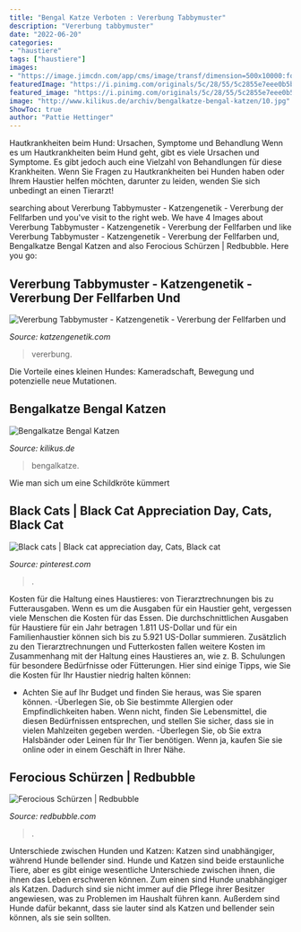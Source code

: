 ```yaml
---
title: "Bengal Katze Verboten : Vererbung Tabbymuster"
description: "Vererbung tabbymuster"
date: "2022-06-20"
categories:
- "haustiere"
tags: ["haustiere"]
images:
- "https://image.jimcdn.com/app/cms/image/transf/dimension=500x10000:format=png/path/s6aef3926475033ed/image/ie8e8d5f677665e0e/version/1481037242/image.png"
featuredImage: "https://i.pinimg.com/originals/5c/28/55/5c2855e7eee0b5bb20d7f90bf239df30.jpg"
featured_image: "https://i.pinimg.com/originals/5c/28/55/5c2855e7eee0b5bb20d7f90bf239df30.jpg"
image: "http://www.kilikus.de/archiv/bengalkatze-bengal-katzen/10.jpg"
ShowToc: true
author: "Pattie Hettinger"
---
```



Hautkrankheiten beim Hund: Ursachen, Symptome und Behandlung
Wenn es um Hautkrankheiten beim Hund geht, gibt es viele Ursachen und Symptome. Es gibt jedoch auch eine Vielzahl von Behandlungen für diese Krankheiten. Wenn Sie Fragen zu Hautkrankheiten bei Hunden haben oder Ihrem Haustier helfen möchten, darunter zu leiden, wenden Sie sich unbedingt an einen Tierarzt!

	

		
searching about Vererbung Tabbymuster - Katzengenetik - Vererbung der Fellfarben und you've visit to the right web. We have 4 Images about Vererbung Tabbymuster - Katzengenetik - Vererbung der Fellfarben und like Vererbung Tabbymuster - Katzengenetik - Vererbung der Fellfarben und, Bengalkatze Bengal Katzen and also Ferocious Schürzen | Redbubble. Here you go:
		
    
## Vererbung Tabbymuster - Katzengenetik - Vererbung Der Fellfarben Und

<img loading=lazy src="https://image.jimcdn.com/app/cms/image/transf/dimension=500x10000:format=png/path/s6aef3926475033ed/image/ie8e8d5f677665e0e/version/1481037242/image.png" onerror="this.onerror=null;this.src='https://tse1.mm.bing.net/th?id=OIP.yZ1QF_PSo8CjsGU2nrIQegHaFx&amp;pid=15.1';" alt="Vererbung Tabbymuster - Katzengenetik - Vererbung der Fellfarben und">

_Source: katzengenetik.com_

>vererbung. 

	

Die Vorteile eines kleinen Hundes: Kameradschaft, Bewegung und potenzielle neue Mutationen.

    
## Bengalkatze Bengal Katzen

<img loading=lazy src="http://www.kilikus.de/archiv/bengalkatze-bengal-katzen/10.jpg" onerror="this.onerror=null;this.src='https://tse1.mm.bing.net/th?id=OIP.8cVuRl3jxrJwH4zjC3cs8wHaFj&amp;pid=15.1';" alt="Bengalkatze Bengal Katzen">

_Source: kilikus.de_

>bengalkatze. 

	

Wie man sich um eine Schildkröte kümmert

    
## Black Cats | Black Cat Appreciation Day, Cats, Black Cat

<img loading=lazy src="https://i.pinimg.com/originals/5c/28/55/5c2855e7eee0b5bb20d7f90bf239df30.jpg" onerror="this.onerror=null;this.src='https://tse3.mm.bing.net/th?id=OIP.qQwa8tXI7_C7o20yRq2HqAHaHJ&amp;pid=15.1';" alt="Black cats | Black cat appreciation day, Cats, Black cat">

_Source: pinterest.com_

>. 

	

Kosten für die Haltung eines Haustieres: von Tierarztrechnungen bis zu Futterausgaben.
Wenn es um die Ausgaben für ein Haustier geht, vergessen viele Menschen die Kosten für das Essen. Die durchschnittlichen Ausgaben für Haustiere für ein Jahr betragen 1.811 US-Dollar und für ein Familienhaustier können sich bis zu 5.921 US-Dollar summieren. Zusätzlich zu den Tierarztrechnungen und Futterkosten fallen weitere Kosten im Zusammenhang mit der Haltung eines Haustieres an, wie z. B. Schulungen für besondere Bedürfnisse oder Fütterungen. Hier sind einige Tipps, wie Sie die Kosten für Ihr Haustier niedrig halten können:
- Achten Sie auf Ihr Budget und finden Sie heraus, was Sie sparen können.
-Überlegen Sie, ob Sie bestimmte Allergien oder Empfindlichkeiten haben. Wenn nicht, finden Sie Lebensmittel, die diesen Bedürfnissen entsprechen, und stellen Sie sicher, dass sie in vielen Mahlzeiten gegeben werden.
-Überlegen Sie, ob Sie extra Halsbänder oder Leinen für Ihr Tier benötigen. Wenn ja, kaufen Sie sie online oder in einem Geschäft in Ihrer Nähe.

    
## Ferocious Schürzen | Redbubble

<img loading=lazy src="https://ih1.redbubble.net/image.1758200392.9446/ur,apron_flatlay_front,square,600x600.jpg" onerror="this.onerror=null;this.src='https://tse4.mm.bing.net/th?id=OIP.9ZEKdLajqq98WKv1mCmTPwHaHa&amp;pid=15.1';" alt="Ferocious Schürzen | Redbubble">

_Source: redbubble.com_

>. 

	

Unterschiede zwischen Hunden und Katzen: Katzen sind unabhängiger, während Hunde bellender sind.
Hunde und Katzen sind beide erstaunliche Tiere, aber es gibt einige wesentliche Unterschiede zwischen ihnen, die ihnen das Leben erschweren können. Zum einen sind Hunde unabhängiger als Katzen. Dadurch sind sie nicht immer auf die Pflege ihrer Besitzer angewiesen, was zu Problemen im Haushalt führen kann. Außerdem sind Hunde dafür bekannt, dass sie lauter sind als Katzen und bellender sein können, als sie sein sollten.

